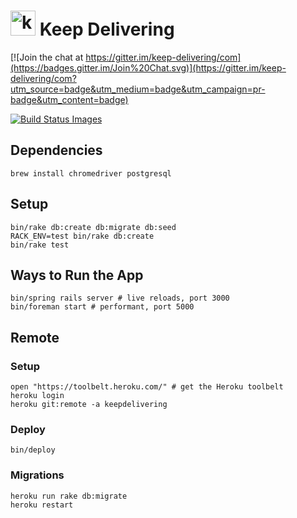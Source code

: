 <h1>
  <img height="40" alt="keep-delivering" src="https://cloud.githubusercontent.com/assets/96204/10121548/71f8f330-64b7-11e5-8586-f700fb2d3938.png" />
  Keep Delivering
</h1>

[![Join the chat at https://gitter.im/keep-delivering/com](https://badges.gitter.im/Join%20Chat.svg)](https://gitter.im/keep-delivering/com?utm_source=badge&utm_medium=badge&utm_campaign=pr-badge&utm_content=badge)

<a href="https://travis-ci.org/keep-delivering/com/builds" target="_blank">
  <img title="Build Status Images" src="https://travis-ci.org/keep-delivering/com.svg">
</a>

## Dependencies

```
brew install chromedriver postgresql
```

## Setup

```
bin/rake db:create db:migrate db:seed
RACK_ENV=test bin/rake db:create
bin/rake test
```

## Ways to Run the App

```
bin/spring rails server # live reloads, port 3000
bin/foreman start # performant, port 5000
```

## Remote

### Setup

```
open "https://toolbelt.heroku.com/" # get the Heroku toolbelt
heroku login
heroku git:remote -a keepdelivering
```

### Deploy

```
bin/deploy
```

### Migrations

```
heroku run rake db:migrate
heroku restart
```
